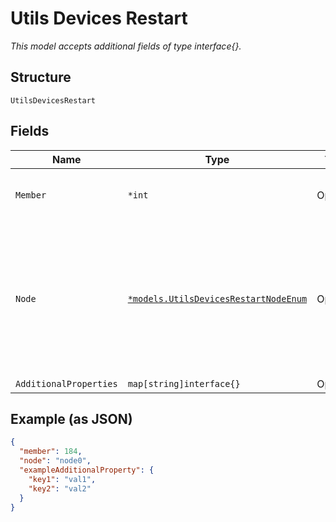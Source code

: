 
# Utils Devices Restart

*This model accepts additional fields of type interface{}.*

## Structure

`UtilsDevicesRestart`

## Fields

| Name | Type | Tags | Description |
|  --- | --- | --- | --- |
| `Member` | `*int` | Optional | optional for VC member<br>**Constraints**: `>= 0`, `<= 9` |
| `Node` | [`*models.UtilsDevicesRestartNodeEnum`](../../doc/models/utils-devices-restart-node-enum.md) | Optional | only for SRX/SSR: if node is not present, both nodes are restarted. For other devices: node should not be present |
| `AdditionalProperties` | `map[string]interface{}` | Optional | - |

## Example (as JSON)

```json
{
  "member": 184,
  "node": "node0",
  "exampleAdditionalProperty": {
    "key1": "val1",
    "key2": "val2"
  }
}
```


